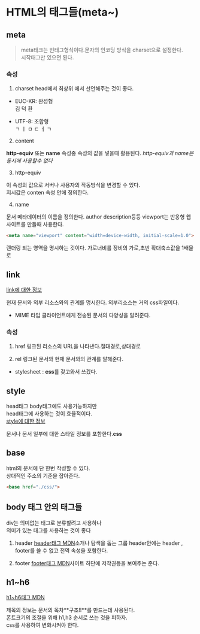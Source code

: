# HTML의 태그들(meta~)

## meta
> meta태크는 빈태그형식이다.문자의 인코딩 방식을 charset으로 설정한다.  
시작태그만 있으면 된다.


###  속성
1. charset 
head에서 최상위 에서 선언해주는 것이 좋다.

  - EUC-KR: 완성형  
  김 덕 환

  -  UTF-8: 조합형  
  ㄱ ㅣ ㅁ ㄷ ㅓ ㄱ

2. content 

**http-equiv** 또는 **name** 속성중 속성의 값을 넣을때 활용된다.
*http-equiv과 name은 동시에 사용할수 없다*

3. http-equiv

이 속성의 값으로 서버나 사용자의 작동방식을 변경할 수 있다.  
지시값은 conten 속성 안에 정의한다.

4. name

문서 메타데이터의 이름을 정의한다. author description등등
viewport는 반응형 웹사이트를 만들때 사용한다.  
```html
<meta name="viewport" content="width=device-width, initial-scale=1.0">
```  
랜더링 되는 영역을 명시하는 것이다. 가로너비를 장비의 가로,초반 확대축소값을 1배율로  

## link

[link에 대한 정보](https://developer.mozilla.org/ko/docs/Web/HTML/Element/link)

현재 문서와 외부 리소스와의 관계를 명시한다. 외부리소스는 거의 css파일이다.  
- MIME 타입  클라이언트에게 전송된 문서의 다양성을 알려준다.  

### 속성 

1. href
링크된 리소스의 URL을 나타낸다.절대경로,상대경로  

2. rel
링크된 문서와 현재 문서와의 관계를 말해준다.  
  - stylesheet : **css**를 갖고와서 쓰겠다.



## style

head태그 body태그에도 사용가능하지만  
head태그에 사용하는 것이 효율적이다.  
[style에 대한 정보](https://developer.mozilla.org/ko/docs/Web/HTML/Element/style)

문서나 문서 일부에 대한 스타일 정보를 포함한다.**css**



## base
html의 문서에 단 한번 작성할 수 있다.  
상대적인 주소의 기준을 잡아준다.  
```html 
<base href="./css/">
```

## body 태그 안의 태그들

div는 의미없는 태그로 분류할려고 사용하나  
의미가 있는 태그를 사용하는 것이 좋다

1. header  [header태그 MDN](https://developer.mozilla.org/ko/docs/Web/HTML/Element/header)소개나 탐색을 돕는 그룹  header안에는 header , footer를 쓸 수 없고 전역 속성을 포함한다.

2. footer  [footer태그 MDN](https://developer.mozilla.org/ko/docs/Web/HTML/Element/footer)사이트 하단에 저작권등을 보여주는 준다.

## h1~h6
[h1~h6태그 MDN](https://developer.mozilla.org/ko/docs/Web/HTML/Element/Heading_Elements)  

제목의 정보는 문서의 목차**구조!!**를 만드는데 사용된다.  
폰트크기의 조절을 위해 h1,h3 순서로 쓰는 것을 피하자.    
css를 사용하여 변화시켜야 한다. 

